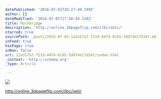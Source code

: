 ```yaml
---
datePublished: '2016-07-01T20:27:40.749Z'
author: []
dateModified: '2016-07-01T17:58:44.338Z'
title: Rockbridge
description: 'http://online.3dpageflip.com/ilbc/xeti/'
starred: true
sourcePath: _posts/2016-07-01-12a317a7-f219-44f4-8c65-5dd74e17d347.md
inFeed: true
hasPage: true
inNav: false
url: 12a317a7-f219-44f4-8c65-5dd74e17d347/index.html
_context: 'http://schema.org'
_type: Article

---
```

![](https://the-grid-user-content.s3-us-west-2.amazonaws.com/2d2d0e63-9bc2-4d70-8360-0881885fc6fa.jpg)

http://online.3dpageflip.com/ilbc/xeti/